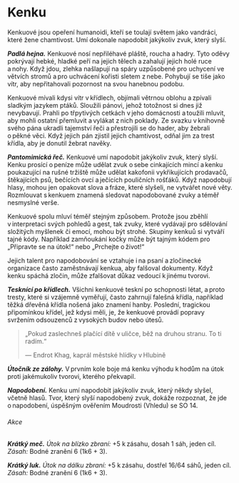 # Kenku
  
Kenkuové jsou opeření humanoidi, kteří se toulají světem jako vandráci, které žene chamtivost. Umí dokonale napodobit jakýkoliv zvuk, který slyší.
  
***Padlá hejna.*** Kenkuové nosí nepřiléhavé pláště, roucha a hadry. Tyto oděvy pokrývají hebké, hladké peří na jejich tělech a zahalují jejich holé ruce a nohy. Když jdou, zlehka našlapují na spáry uzpůsobené pro uchycení ve větvích stromů a pro uchvácení kořisti sletem z nebe. Pohybují se tiše jako vítr, aby nepřitahovali pozornost na svou hanebnou podobu.
  
Kenkuové mívali kdysi vítr v křídlech, objímali větrnou oblohu a zpívali sladkým jazykem ptáků. Sloužili pánovi, jehož totožnost si dnes již nevybavují. Prahli po třpytivých cetkách v jeho domácnosti a toužili mluvit, aby mohli ostatní přemluvit a vylákat z nich poklady. Ze svazku v knihovně svého pána ukradli tajemství řeči a přestrojili se do hader, aby žebrali o pěkné věci. Když jejich pán zjistil jejich chamtivost, odňal jim za trest křídla, aby je donutil žebrat navěky.
  
***Pantomimická řeč.*** Kenkuové umí napodobit jakýkoliv zvuk, který slyší. Kenku prosící o peníze může udělat zvuk o sebe cinkajících mincí a kenku poukazující na rušné tržiště může udělat kakofonii vykřikujících prodavačů, štěkajících psů, bečících ovcí a ječících pouličních rošťáků. Když napodobují hlasy, mohou jen opakovat slova a fráze, které slyšeli, ne vytvářet nové věty. Rozmlouvat s kenkuem znamená sledovat napodobované zvuky a téměř nesmyslné verše.
  
Kenkuové spolu mluví téměř stejným způsobem. Protože jsou zběhlí v interpretaci svých pohledů a gest, tak zvuky, které vydávají pro sdělování složitých myšlenek či emocí, mohou být strohé. Skupiny kenkuů si vytváří tajné kódy. Například zamňoukání kočky může být tajným kódem pro „Připravte se na útok\!“ nebo „Prchejte o život\!“
  
Jejich talent pro napodobování se vztahuje i na psaní a zločinecké organizace často zaměstnávají kenkua, aby falšoval dokumenty. Když kenku spáchá zločin, může zfalšovat důkaz vedoucí k jinému tvorovi.
  
***Tesknící po křídlech.*** Všichni kenkuové teskní po schopnosti létat, a proto tresty, které si vzájemně vyměřují, často zahrnují falešná křídla, například těžká dřevěná křídla nošená jako znamení hanby. Poslední, tragickou připomínkou křídel, jež kdysi měli, je, že kenkuové provádí popravy svržením odsouzenců z vysokých budov nebo útesů.

> „Pokud zaslechneš plačící dítě v uličce, běž na druhou stranu. To ti radím.“
>  
> — Endrot Khag, kaprál městské hlídky v Hlubině

<Monster 
    title="Kenku"
    subtitle="Střední humanoid (kenku), chaoticky neutrální"
    armor-class="13"
    hit-points="13 (3k8)"
    speed="6 sáhů"
    str="10 (+0)"
    dex="16 (+3)"
    con="10 (+0)"
    int="11 (+0)"
    wis="10 (+0)"
    cha="10 (+0)"
    saving-throws=""
    skills="Klamání +4, Nenápadnost +5, Vnímání +2"
    damage-vulnerabilities=""
    damage-resistances=""
    damage-immunities=""
    condition-immunities=""
    senses="pasivní Vnímání 12"
    languages="rozumí auranštině a obecné řeči, ale mluví jen skrz použití svého rysu Napodobení"
    challenge="1/4 (50 ZK)"
    >
 
***Útočník ze zálohy.*** V prvním kole boje má kenku výhodu k hodům na útok proti jakémukoliv tvorovi, kterého překvapil.
  
***Napodobení.*** Kenku umí napodobit jakýkoliv zvuk, který někdy slyšel, včetně hlasů. Tvor, který slyší napodobený zvuk, dokáže rozpoznat, že jde o napodobení, úspěšným ověřením Moudrosti (Vhledu) se SO 14.
  
###### Akce
  
***Krátký meč.*** *Útok na blízko zbraní:* +5 k zásahu, dosah 1 sáh, jeden cíl. *Zásah:* Bodné zranění 6 (1k6 + 3).
  
***Krátký luk.*** *Útok na dálku zbraní:* +5 k zásahu, dostřel 16/64 sáhů, jeden cíl. *Zásah:* Bodné zranění 6 (1k6 + 3).

</Monster>
